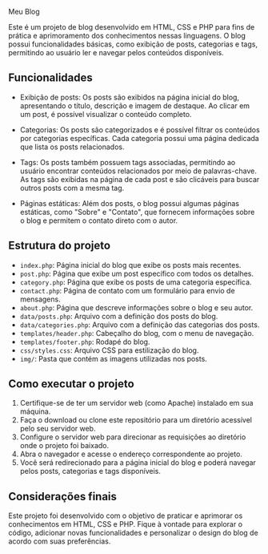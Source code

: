  Meu Blog

Este é um projeto de blog desenvolvido em HTML, CSS e PHP para fins de prática e aprimoramento dos conhecimentos nessas linguagens. O blog possui funcionalidades básicas, como exibição de posts, categorias e tags, permitindo ao usuário ler e navegar pelos conteúdos disponíveis.

## Funcionalidades

- Exibição de posts: Os posts são exibidos na página inicial do blog, apresentando o título, descrição e imagem de destaque. Ao clicar em um post, é possível visualizar o conteúdo completo.

- Categorias: Os posts são categorizados e é possível filtrar os conteúdos por categorias específicas. Cada categoria possui uma página dedicada que lista os posts relacionados.

- Tags: Os posts também possuem tags associadas, permitindo ao usuário encontrar conteúdos relacionados por meio de palavras-chave. As tags são exibidas na página de cada post e são clicáveis para buscar outros posts com a mesma tag.

- Páginas estáticas: Além dos posts, o blog possui algumas páginas estáticas, como "Sobre" e "Contato", que fornecem informações sobre o blog e permitem o contato direto com o autor.

## Estrutura do projeto

- `index.php`: Página inicial do blog que exibe os posts mais recentes.
- `post.php`: Página que exibe um post específico com todos os detalhes.
- `category.php`: Página que exibe os posts de uma categoria específica.
- `contact.php`: Página de contato com um formulário para envio de mensagens.
- `about.php`: Página que descreve informações sobre o blog e seu autor.
- `data/posts.php`: Arquivo com a definição dos posts do blog.
- `data/categories.php`: Arquivo com a definição das categorias dos posts.
- `templates/header.php`: Cabeçalho do blog, com o menu de navegação.
- `templates/footer.php`: Rodapé do blog.
- `css/styles.css`: Arquivo CSS para estilização do blog.
- `img/`: Pasta que contém as imagens utilizadas nos posts.

## Como executar o projeto

1. Certifique-se de ter um servidor web (como Apache) instalado em sua máquina.
2. Faça o download ou clone este repositório para um diretório acessível pelo seu servidor web.
3. Configure o servidor web para direcionar as requisições ao diretório onde o projeto foi baixado.
4. Abra o navegador e acesse o endereço correspondente ao projeto.
5. Você será redirecionado para a página inicial do blog e poderá navegar pelos posts, categorias e tags disponíveis.

## Considerações finais

Este projeto foi desenvolvido com o objetivo de praticar e aprimorar os conhecimentos em HTML, CSS e PHP. Fique à vontade para explorar o código, adicionar novas funcionalidades e personalizar o design do blog de acordo com suas preferências. 